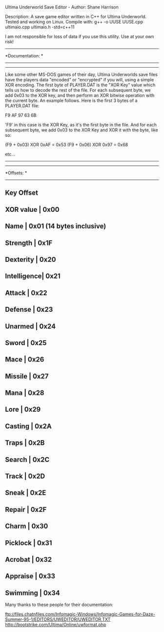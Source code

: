 Ultima Underworld Save Editor - Author: Shane Harrison

Description: A save game editor written in C++ for Ultima Underworld. Tested and working on Linux.
Compile with: g++ -o UUSE UUSE.cpp ultimaio.cpp ultimaio.h -std=c++11

I am not responsible for loss of data if you use this utility. Use at your own risk!

*****************
*Documentation: *
*****************
**************************************************************************************************************************************************************
Like some other MS-DOS games of their day, Ultima Underworlds save files have the players data "encoded" or "encrypted" if you will,
using a simple XOR encoding. The first byte of PLAYER.DAT is the "XOR Key" value which tells us how to decode the rest of the file.
For each subsequent byte, we add 0x03 to the XOR key, and then perform an XOR bitwise operation with the current byte. An example
follows. Here is the first 3 bytes of a PLAYER.DAT file:

F9 AF 97 63 6B

'F9' in this case is the XOR Key, as it's the first byte in the file. And for each subsequent byte, we add 0x03 to the XOR Key and XOR it with the byte, like so:

(F9 + 0x03) XOR 0xAF = 0x53
(F9 + 0x06) XOR 0x97 = 0x68

etc...

**************************************************************************************************************************************************************
*****************
*Offsets:       *
*****************

Key            Offset
-------------------------
XOR value   |  0x00
-------------------------
Name        |  0x01 (14 bytes inclusive)
-------------------------
Strength    |  0x1F
-------------------------
Dexterity   |  0x20
-------------------------
Intelligence|  0x21
-------------------------
Attack      |  0x22
-------------------------
Defense     |  0x23
-------------------------
Unarmed     |  0x24
-------------------------
Sword       |  0x25
-------------------------
Mace        |  0x26
-------------------------
Missile     |  0x27
-------------------------
Mana        |  0x28
-------------------------
Lore        |  0x29
-------------------------
Casting     |  0x2A
-------------------------
Traps       |  0x2B
-------------------------
Search      |  0x2C
-------------------------
Track       |  0x2D
-------------------------
Sneak       |  0x2E
-------------------------
Repair      |  0x2F
-------------------------
Charm       |  0x30
-------------------------
Picklock    |  0x31
-------------------------
Acrobat     |  0x32
-------------------------
Appraise    |  0x33
-------------------------
Swimming    |  0x34
-------------------------


Many thanks to these people for their documentation:

ftp://files.chatnfiles.com/Infomagic-Windows/Infomagic-Games-for-Daze-Summer-95-1/EDITORS/UWEDITOR/UWEDITOR.TXT
http://bootstrike.com/Ultima/Online/uwformat.php
